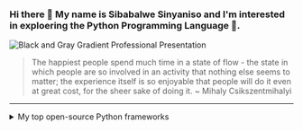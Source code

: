 ### Hi there 👋 My name is Sibabalwe Sinyaniso and I'm interested in exploering the Python Programming Language 🐍.

![Black and Gray Gradient Professional Presentation](https://github.com/Sabelo-Sabs/Sabelo-Sabs/assets/83790438/b5624a97-3566-4214-98d3-be7eb6643b4f)
> The happiest people spend much time in a state of flow - the state in which people are so involved in an activity that nothing else seems to matter; the experience itself is so enjoyable that people will do it even at great cost, for the sheer sake of doing it. ~ Mihaly Csikszentmihalyi
-----
<details>
<summary>My top open-source Python frameworks</summary>

| Rank | Languages |
|-----:|-----------|
|     1| Python|
|     2| Apache Airflow|

</details>
<!--
**Sabelo-Sabs/Sabelo-Sabs** is a ✨ _special_ ✨ repository because its `README.md` (this file) appears on your GitHub profile.

Here are some ideas to get you started:

- 🔭 I’m currently working on ...
- 🌱 I’m currently learning ...
- 👯 I’m looking to collaborate on ...
- 🤔 I’m looking for help with ...
- 💬 Ask me about ...
- 📫 How to reach me: ...
- 😄 Pronouns: ...
- ⚡ Fun fact: ...
-->
